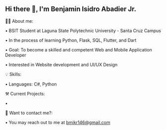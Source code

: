 ## Hi there 👋, I'm Benjamin Isidro Abadier Jr.

🙋‍♂️ About me:

•  BSIT Student at Laguna State Polytechnic University - Santa Cruz Campus

•  In the process of learning Python, Flask, SQL, Flutter, and Dart

•  Goal: To become a skilled and competent Web and Mobile Application Developer

•  Interested in Website development and UI/UX Design

 💡 Skills:

•  Languages: C#, Python

⚒️ Current Projects:

• 
 
 📧 Want to contact me?:

•  You may reach out to me at bmikr146@gmail.com






<!--
**Benjamin-2804/Benjamin-2804** is a ✨ _special_ ✨ repository because its `README.md` (this file) appears on your GitHub profile.

Here are some ideas to get you started:

- 🔭 I’m currently working on ...
- 🌱 I’m currently learning ...
- 👯 I’m looking to collaborate on ...
- 🤔 I’m looking for help with ...
- 💬 Ask me about ...
- 📫 How to reach me: ...
- 😄 Pronouns: ...
- ⚡ Fun fact: ...
-->
